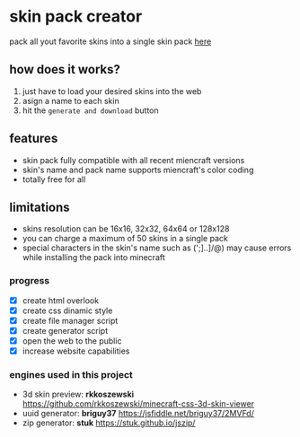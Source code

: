 # skin pack creator
pack all yout favorite skins into a single skin pack [here](https://innova67.github.io/skin-zipper/)

## how does it works?
1. just have to load your desired skins into the web
2. asign a name to each skin
3. hit the `generate and download` button

## features
* skin pack fully compatible with all recent miencraft versions
* skin's name and pack name supports miencraft's color coding
* totally free for all 

## limitations
* skins resolution can be 16x16, 32x32, 64x64 or 128x128
* you can charge a maximum of 50 skins in a single pack
* special characters in the skin's name such as (';]..]/\@) may cause errors while installing the pack into minecraft

### progress
- [x] create html overlook
- [x] create css dinamic style
- [x] create file manager script
- [x] create generator script
- [x] open the web to the public
- [x] increase website capabilities

### engines used in this project
* 3d skin preview: **rkkoszewski** https://github.com/rkkoszewski/minecraft-css-3d-skin-viewer
* uuid generator: **briguy37** https://jsfiddle.net/briguy37/2MVFd/
* zip generator: **stuk** https://stuk.github.io/jszip/
